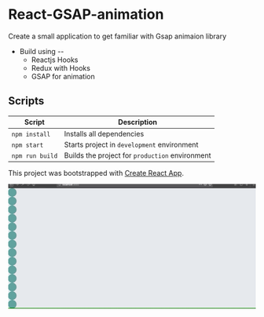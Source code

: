 # React-GSAP-animation
Create a small application to get familiar with Gsap animaion library

- Build using --
  - Reactjs Hooks
  - Redux with Hooks
  - GSAP for animation

## Scripts

| Script          | Description                                     |
| --------------- | ----------------------------------------------- |
| `npm install`   | Installs all dependencies                       |
| `npm start`     | Starts project in `development` environment     |
| `npm run build` | Builds the project for `production` environment |

This project was bootstrapped with [Create React App](https://github.com/facebook/create-react-app).

![](react-animation.gif)